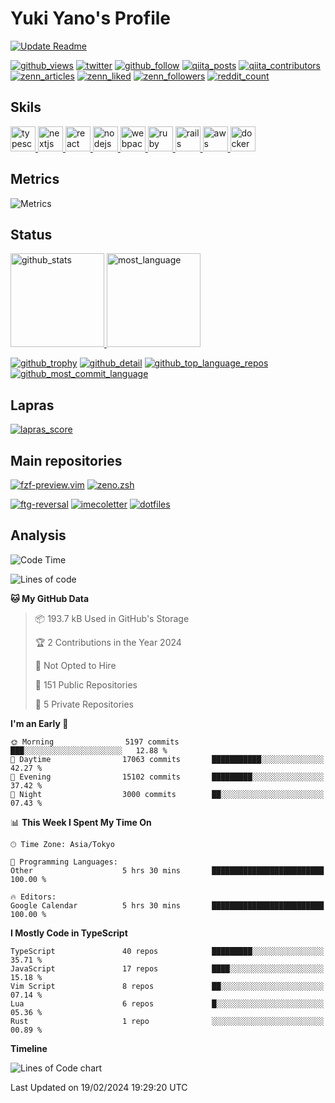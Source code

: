 # Yuki Yano's Profile

[![Update Readme](https://github.com/yuki-yano/yuki-yano/workflows/Update%20Readme/badge.svg)](https://github.com/yuki-yano/yuki-yano/actions?query=workflow%3A%22Update+Readme%22)

[![github_views](https://komarev.com/ghpvc/?username=yuki-yano)](https://github.com/yuki-yano/yuki-yano/)
[![twitter](https://img.shields.io/twitter/follow/yuki_ycino?label=Twitter&logo=twitter&style=flat)](http://twitter.com/yuki_ycino)
[![github_follow](https://img.shields.io/github/followers/yuki-yano?label=follow&logo=github&style=flat)](https://github.com/yuki-yano)
[![qiita_posts](https://qiita-badge.apiapi.app/s/yuki_ycino/posts.svg)](http://qiita.com/yuki_ycino)
[![qiita_contributors](https://qiita-badge.apiapi.app/s/yuki_ycino/contributions.svg)](http://qiita.com/yuki_ycino)
[![zenn_articles](https://zenn.badge.nikaera.com/s/yano/articles?style=plastic)](https://zenn.dev/yano)
[![zenn_liked](https://zenn.badge.nikaera.com/s/yano/likes?style=plastic)](https://zenn.dev/yano)
[![zenn_followers](https://zenn.badge.nikaera.com/s/yano/followers?style=plastic)](https://zenn.dev/yano)
[![reddit_count](https://img.shields.io/reddit/user-karma/combined/yuki-ycino?label=Reddit&logo=reddit&style=flat)](https://www.reddit.com/user/yuki-ycino)

## Skils

<p align="left">
  <a href="https://www.typescriptlang.org/" target="_blank">
    <img src="https://raw.githubusercontent.com/devicons/devicon/master/icons/typescript/typescript-original.svg" alt="typescript" width="40" height="40" />
  </a>
  <a href="https://nextjs.org/" target="_blank">
    <img src="https://raw.githubusercontent.com/devicons/devicon/master/icons/nextjs/nextjs-original.svg" alt="nextjs" width="40" height="40" />
  </a>
  <a href="https://reactjs.org/" target="_blank">
    <img src="https://raw.githubusercontent.com/devicons/devicon/master/icons/react/react-original-wordmark.svg" alt="react" width="40" height="40" />
  </a>
  <a href="https://nodejs.org" target="_blank">
    <img src="https://raw.githubusercontent.com/devicons/devicon/master/icons/nodejs/nodejs-original-wordmark.svg" alt="nodejs" width="40" height="40" />
  </a>
  <a href="https://webpack.js.org" target="_blank">
    <img src="https://raw.githubusercontent.com/devicons/devicon/d00d0969292a6569d45b06d3f350f463a0107b0d/icons/webpack/webpack-original-wordmark.svg" alt="webpack" width="40" height="40" />
  </a>
  <a href="https://www.ruby-lang.org/en/" target="_blank">
    <img src="https://raw.githubusercontent.com/devicons/devicon/master/icons/ruby/ruby-original.svg" alt="ruby" width="40" height="40" />
  </a>
  <a href="https://rubyonrails.org" target="_blank">
    <img src="https://raw.githubusercontent.com/devicons/devicon/master/icons/rails/rails-original-wordmark.svg" alt="rails" width="40" height="40" />
  </a>
  <a href="https://aws.amazon.com" target="_blank">
    <img src="https://raw.githubusercontent.com/devicons/devicon/master/icons/amazonwebservices/amazonwebservices-original-wordmark.svg" alt="aws" width="40" height="40" />
  </a>
  <a href="https://www.docker.com/" target="_blank">
    <img src="https://raw.githubusercontent.com/devicons/devicon/master/icons/docker/docker-original-wordmark.svg" alt="docker" width="40" height="40" />
  </a>
</p>

## Metrics

![Metrics](https://github.com/yuki-yano/yuki-yano/blob/main/github-metrics.svg)

## Status

<a href="https://github-readme-stats.vercel.app/api?username=yuki-yano&show_icons=true">
  <img height="150px" alt="github_stats" src="https://github-readme-stats.vercel.app/api?username=yuki-yano&show_icons=true">
</a>
<a href="https://github-readme-stats.vercel.app/api/top-langs/?username=yuki-yano&layout=compact">
  <img height="150px" alt="most_language" src="https://github-readme-stats.vercel.app/api/top-langs/?username=yuki-yano&layout=compact">
</a>

[![github_trophy](https://github-profile-trophy.vercel.app/?username=yuki-yano&row=1&column=8)](https://github-profile-trophy.vercel.app/?username=yuki-yano&row=1&column=8)
[![github_detail](https://raw.githubusercontent.com/yuki-yano/yuki-yano/main/profile-summary-card-output/github/0-profile-details.svg)](https://raw.githubusercontent.com/yuki-yano/yuki-yano/main/profile-summary-card-output/github/0-profile-details.svg)
[![github_top_language_repos](https://raw.githubusercontent.com/yuki-yano/yuki-yano/main/profile-summary-card-output/github/1-repos-per-language.svg)](https://raw.githubusercontent.com/yuki-yano/yuki-yano/main/profile-summary-card-output/github/1-repos-per-language.svg)
[![github_most_commit_language](https://raw.githubusercontent.com/yuki-yano/yuki-yano/main/profile-summary-card-output/github/2-most-commit-language.svg)](https://raw.githubusercontent.com/yuki-yano/yuki-yano/main/profile-summary-card-output/github/2-most-commit-language.svg)

## Lapras

[![lapras_score](https://raw.githubusercontent.com/yuki-yano/yuki-yano/main/lapras/score.png)](https://lapras.com/public/Y5XCY3M)

## Main repositories

[![fzf-preview.vim](https://github-readme-stats.vercel.app/api/pin/?username=yuki-yano&repo=fzf-preview.vim)](https://github.com/yuki-yano/fzf-preview.vim)
[![zeno.zsh](https://github-readme-stats.vercel.app/api/pin/?username=yuki-yano&repo=zeno.zsh)](https://github.com/yuki-yano/zeno.zsh)

[![ftg-reversal](https://github-readme-stats.vercel.app/api/pin/?username=ftg-reversal&repo=reversal)](https://github.com/ftg-reversal/reversal)
[![imecoletter](https://github-readme-stats.vercel.app/api/pin/?username=yuki-yano&repo=imecoletter)](https://github.com/yuki-yano/imecoletter)
[![dotfiles](https://github-readme-stats.vercel.app/api/pin/?username=yukiycino-dotfiles&repo=dotfiles)](https://github.com/yukiycino-dotfiles/dotfiles)

## Analysis

<!--START_SECTION:waka-->
![Code Time](http://img.shields.io/badge/Code%20Time-2%2C609%20hrs%2033%20mins-blue)

![Lines of code](https://img.shields.io/badge/From%20Hello%20World%20I%27ve%20Written-8.6%20million%20lines%20of%20code-blue)

**🐱 My GitHub Data** 

> 📦 193.7 kB Used in GitHub's Storage 
 > 
> 🏆 2 Contributions in the Year 2024
 > 
> 🚫 Not Opted to Hire
 > 
> 📜 151 Public Repositories 
 > 
> 🔑 5 Private Repositories 
 > 
**I'm an Early 🐤** 

```text
🌞 Morning                5197 commits        ███░░░░░░░░░░░░░░░░░░░░░░   12.88 % 
🌆 Daytime                17063 commits       ███████████░░░░░░░░░░░░░░   42.27 % 
🌃 Evening                15102 commits       █████████░░░░░░░░░░░░░░░░   37.42 % 
🌙 Night                  3000 commits        ██░░░░░░░░░░░░░░░░░░░░░░░   07.43 % 
```


📊 **This Week I Spent My Time On** 

```text
🕑︎ Time Zone: Asia/Tokyo

💬 Programming Languages: 
Other                    5 hrs 30 mins       █████████████████████████   100.00 % 

🔥 Editors: 
Google Calendar          5 hrs 30 mins       █████████████████████████   100.00 % 
```

**I Mostly Code in TypeScript** 

```text
TypeScript               40 repos            █████████░░░░░░░░░░░░░░░░   35.71 % 
JavaScript               17 repos            ████░░░░░░░░░░░░░░░░░░░░░   15.18 % 
Vim Script               8 repos             ██░░░░░░░░░░░░░░░░░░░░░░░   07.14 % 
Lua                      6 repos             █░░░░░░░░░░░░░░░░░░░░░░░░   05.36 % 
Rust                     1 repo              ░░░░░░░░░░░░░░░░░░░░░░░░░   00.89 % 
```



**Timeline**

![Lines of Code chart](https://raw.githubusercontent.com/yuki-yano/yuki-yano/main/assets/bar_graph.png)


 Last Updated on 19/02/2024 19:29:20 UTC
<!--END_SECTION:waka-->
